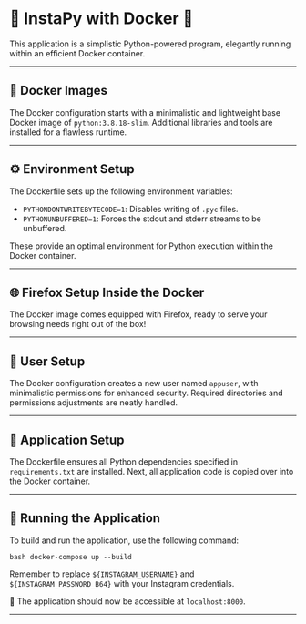 # 🐍 InstaPy with Docker 🐳

This application is a simplistic Python-powered program, elegantly running within an efficient Docker container.

---

## 🚀 Docker Images

The Docker configuration starts with a minimalistic and lightweight base Docker image of `python:3.8.18-slim`. Additional libraries and tools are installed for a flawless runtime.

---

## ⚙️ Environment Setup

The Dockerfile sets up the following environment variables:

- `PYTHONDONTWRITEBYTECODE=1`: Disables writing of `.pyc` files.
- `PYTHONUNBUFFERED=1`: Forces the stdout and stderr streams to be unbuffered.

These provide an optimal environment for Python execution within the Docker container.

---

## 🌐 Firefox Setup Inside the Docker

The Docker image comes equipped with Firefox, ready to serve your browsing needs right out of the box!

---

## 👥 User Setup

The Docker configuration creates a new user named `appuser`, with minimalistic permissions for enhanced security. Required directories and permissions adjustments are neatly handled.

---

## 💼 Application Setup

The Dockerfile ensures all Python dependencies specified in `requirements.txt` are installed. Next, all application code is copied over into the Docker container.

---

## 🎉 Running the Application

To build and run the application, use the following command:
```shell
bash docker-compose up --build
```

Remember to replace `${INSTAGRAM_USERNAME}` and `${INSTAGRAM_PASSWORD_B64}` with your Instagram credentials.

🚀 The application should now be accessible at `localhost:8000`.

---
